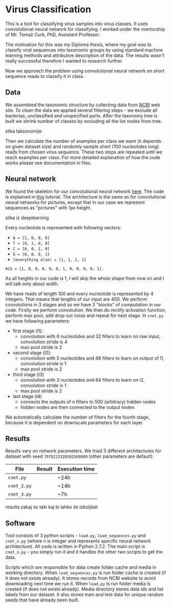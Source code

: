# Virus Classification

This is a tool for classifying virus samples into virus classes.
It uses convolutional neural network for classifying.
I worked under the mentorship of Mr. Tomaž Curk, PhD, Assistant Professor.

The motivation for this was my Diploma thesis, where my goal was to classify viral sequences into
taxonomic groups by using standard machine learning methods and attributive description of the data.
The results wasn't really successful therefore I wanted to research further.

Now we approach the problem using convolutional neural network on short
sequence reads to classify it in class.

## Data
We assembled the taxonomic structure by collecting data from [NCBI](www.ncbi.nlm.nih.gov) web site.
To clean the data we applied several filtering steps - we exclude all bacterias, unclassified and
unspecified parts. After the taxonomy tree is built we shrink number of classes by excluding
all the list nodes from tree.

slika taksonomije

Then we calculate the number of examples per class we want (it depends on given dataset size)
and randomly sample short (100 nucleotides long) reads from chosen virus sequence.
These two steps are repeated until we reach examples per class.
For more detailed explanation of how the code works please see documentation in files.

## Neural network
We found the skeleton for our convolutional neural network
[here](https://github.com/newmu/theano-tutorials). The code is explained in
[this](https://www.youtube.com/watch?v=S75EdAcXHKk) tutorial. The architecture
is the same as for convolutional neural networks for pictures, except that in our case
we represent sequences as "pictures" with 1px height.

slika iz deeplearning

Every nucleotide is represented with following vectors:
* `A = [1, 0, 0, 0]`
* `T = [0, 1, 0, 0]`
* `C = [0, 0, 1, 0]`
* `G = [0, 0, 0, 1]`
* `(everything else) = [1, 1, 1, 1]`

`ACG = [1, 0, 0, 0, 0, 0, 1, 0, 0, 0, 0, 1].`

As all heights in our code is 1, I will skip the whole shape from now on and
I will talk only about width.

We have reads of length 100 and every nucleotide is represented by 4 integers. That means that
lengths of our input are 400.
We perform convolutions in 3 stages and so we have 3 "blocks" of computation in our code.
Firstly we perform convolution. We then do rectify activation function, perform max pool, add drop out
noise and repeat for next stage.
In `cnet.py` we have following parameters:
- first stage (l1):
    - convolution with 6 nucleotides and 32 filters to learn on raw input, convolution stride is 4
    - max pool stride is 2
- second stage (l2):
    - convolution with 5 nucleotides and 48 filters to learn on output of l1, convolution stride is 1
    - max pool stride is 2
- third stage (l3)
    - convolution with 3 nucleotides and 64 filters to learn on l2, convolution stride is 1
    - max pool stride is 2
- last stage (l4)
    - connects the outputs of n filters to 500 (arbitrary) hidden nodes
    - hidden nodes are then connected to the output nodes

We automatically calculate the number of filters for the fourth stage,
because it is dependent on downscale parameters for each layer.

## Results
Results vary on network parameters. We tried 3 different architectures for dataset with
seed `7970223320302509880` (other parameters are default).

File        | Result  | Execution time
---         | ---     | ---
`cnet.py`   |  | ~24h
`cnet_2.py` |  | ~14h
`cnet_3.py` |  | ~7h


results
zakaj so taki
kaj bi lahko še izboljšali

## Software

Tool consists of 3 python scripts - `load.py`, `load_sequences.py` and `cnet_n.py`
(where n is integer and represents specific neural network architecture).
All code is written in Python 2.7.2. The main script is `cnet_n.py` - you simply run it and it
handles the other two scripts to get the data.

Scripts which are responsible for data create folder cache and media in working directory.
When `load_sequences.py` is run folder cache is created (if it does not exists already).
It stores records from NCBI website to avoid downloading next time we run it.
When `load.py` is run folder media is created (if does not exists already).
Media directory stores data ids and list labels from our dataset.
It also stores train and test data for unique random seeds that have already been built.